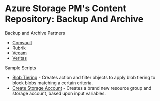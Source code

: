 # Azure Storage PM's Content Repository: Backup And Archive

Backup and Archive Partners
- [Comvault](<./Commvault>)
- [Rubrik](<./Rubrik>)
- [Veeam](<./Veeam>)
- [Veritas](<./Veritas>)


Sample Scripts
- [Blob Tiering](./SampleScripts/blobTiering.ps1) - Creates action and filter objects to apply blob tiering to block blobs matching a certain criteria.
- [Create Storage Account](./SampleScripts/createStorAcct.ps1) - Creates a brand new resource group and storage account, based upon input variables.